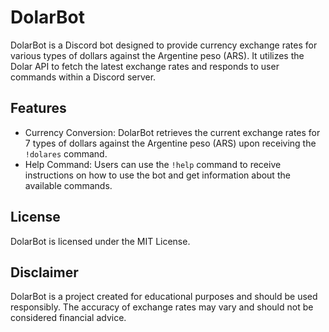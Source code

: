 # DolarBot

DolarBot is a Discord bot designed to provide currency exchange rates for various types of dollars against the Argentine peso (ARS). It utilizes the Dolar API to fetch the latest exchange rates and responds to user commands within a Discord server.

## Features
- Currency Conversion: DolarBot retrieves the current exchange rates for 7 types of dollars against the Argentine peso (ARS) upon receiving the `!dolares` command.
- Help Command: Users can use the `!help` command to receive instructions on how to use the bot and get information about the available commands.

## License
DolarBot is licensed under the MIT License.

## Disclaimer
DolarBot is a project created for educational purposes and should be used responsibly. The accuracy of exchange rates may vary and should not be considered financial advice.